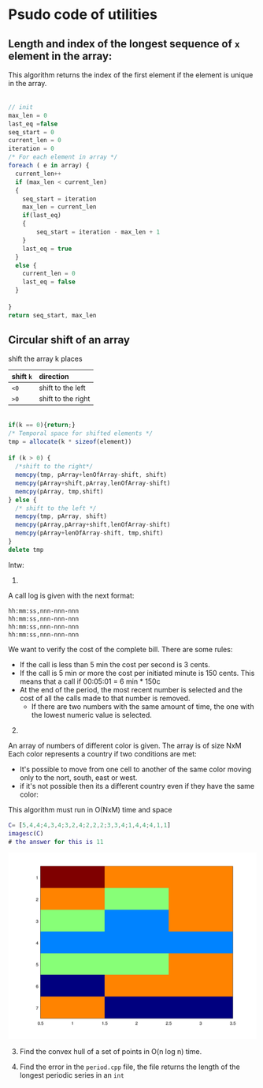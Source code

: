 # Psudo code of utilities


## Length and index of the longest sequence of `x` element in the array:
This algorithm returns the index of the first element if the element is unique
in the array.
```js

// init
max_len = 0
last_eq =false
seq_start = 0
current_len = 0
iteration = 0
/* For each element in array */
foreach ( e in array) {
  current_len++
  if (max_len < current_len)
  {
    seq_start = iteration
    max_len = current_len
    if(last_eq)
    {
        seq_start = iteration - max_len + 1
    }
    last_eq = true
  }
  else {
    current_len = 0
    last_eq = false
  }

}
return seq_start, max_len
```

## Circular shift of an array
shift the array k places

| shift `k` | direction     |
| :------------- | :------------- |
| `<0`       | shift to the left       |
| `>0`       | shift to the right       |

```js

if(k == 0){return;}
/* Temporal space for shifted elements */
tmp = allocate(k * sizeof(element))

if (k > 0) {
  /*shift to the right*/
  memcpy(tmp, pArray+lenOfArray-shift, shift)
  memcpy(pArray+shift,pArray,lenOfArray-shift)
  memcpy(pArray, tmp,shift)
} else {
  /* shift to the left */
  memcpy(tmp, pArray, shift)
  memcpy(pArray,pArray+shift,lenOfArray-shift)
  memcpy(pArray+lenOfArray-shift, tmp,shift)
}
delete tmp
```


Intw:

1.
A call log is given with the next format:

```
hh:mm:ss,nnn-nnn-nnn
hh:mm:ss,nnn-nnn-nnn
hh:mm:ss,nnn-nnn-nnn
hh:mm:ss,nnn-nnn-nnn
```

We want to verify the cost of the complete bill. There are some rules:
- If the call is less than 5 min the cost per second is 3 cents.
- If the call is 5 min or more the cost per initiated minute is 150 cents.
  This means that a call if 00:05:01 = 6 min * 150c
- At the end of the period, the most recent number is selected and the cost of all the calls made to that number is removed.
  - If there are two numbers with the same amount of time, the one with the lowest numeric value is selected.

2.
An array of numbers of different color is given.
The array is of size NxM
Each color represents a country if two conditions are met:
- It's possible to move from one cell to another of the same color moving only to the nort, south, east or west.
- if it's not possible then its a different country even if they have the same color:


This algorithm must run in O(NxM) time and space
```matlab
C= [5,4,4;4,3,4;3,2,4;2,2,2;3,3,4;1,4,4;4,1,1]
imagesc(C)
# the answer for this is 11
```
![](./grid.png)

3. Find the convex hull of a set of points in O(n log n) time.



4. Find the error in the `period.cpp` file, the file returns the length of the longest
periodic series in an `int`

